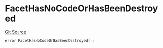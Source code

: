# FacetHasNoCodeOrHasBeenDestroyed
[Git Source](https://github.com/thrackle-io/forte-rules-engine/blob/6b9ac124d2cb0fe47a8b5c261a1dd458067f45ea/src/protocol/economic/ruleProcessor/RuleProcessorDiamond.sol)


```solidity
error FacetHasNoCodeOrHasBeenDestroyed();
```

